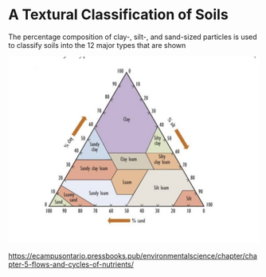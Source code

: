 
# A Textural Classification of Soils

The percentage composition of clay-, silt-, and sand-sized particles is used to classify soils into the 12 major types that are shown

![](../media/cleanshot_2023-11-10-at-19-20-03@2x.png)

https://ecampusontario.pressbooks.pub/environmentalscience/chapter/chapter-5-flows-and-cycles-of-nutrients/